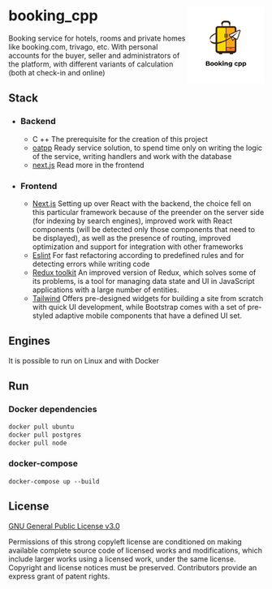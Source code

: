 # booking_cpp <img src="https://github.com/trivagoDuo/booking_cpp_userver/raw/dev/frontend/public/Logo.png" align='right' width="30%">

Booking service for hotels, rooms and private homes like booking.com, trivago, etc. With
personal accounts for the buyer, seller and administrators of the platform, with different variants of calculation (both at check-in and online)

## Stack

- ### Backend
    - C ++
      The prerequisite for the creation of this project
    - [oatpp](https://oatpp.io/)
      Ready service solution, to spend time only on writing the logic of the service, writing handlers and work with the database
    - [next.js](https://nextjs.org/)
      Read more in the frontend
- ### Frontend
    - [Next.js](https://nextjs.org/)
      Setting up over React with the backend, the choice fell on this particular framework because of the preender on the server side
      (for indexing by search engines), improved work with React components (will be detected only those components that need to be displayed),
      as well as the presence of routing, improved optimization and support for integration with other frameworks
    - [Eslint](https://eslint.org/)
      For fast refactoring according to predefined rules and for detecting errors while writing code
    - [Redux toolkit](https://redux-toolkit.js.org/)
      An improved version of Redux, which solves some of its problems, is a tool for managing data state and UI in JavaScript applications with a large number of entities.
    - [Tailwind](https://tailwindcss.com/)
      Offers pre-designed widgets for building a site from scratch with quick UI development, while Bootstrap comes with a set of pre-styled
      adaptive mobile components that have a defined UI set.


## Engines

It is possible to run on Linux and with Docker

## Run
### Docker dependencies 
```
docker pull ubuntu
docker pull postgres
docker pull node
```
### docker-compose
```
docker-compose up --build
```
## License
[GNU General Public License v3.0](./LICENSE)

Permissions of this strong copyleft license are conditioned on making available complete source code of
licensed works and modifications, which include larger works using a licensed work, under the same license.
Copyright and license notices must be preserved. Contributors provide an express grant of patent rights.